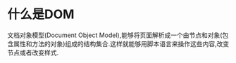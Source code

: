 # 什么是DOM

文档对象模型(Document Object Model),能够将页面解析成一个由节点和对象(包含属性和方法的对象)组成的结构集合.这样就能够用脚本语言来操作这些内容,改变节点或者改变样式.